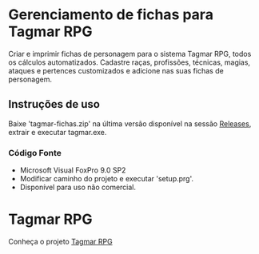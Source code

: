 # Gerenciamento de fichas para Tagmar RPG 
Criar e imprimir fichas de personagem para o sistema Tagmar RPG, todos os cálculos automatizados.
Cadastre raças, profissões, técnicas, magias, ataques e pertences customizados e adicione nas suas fichas de personagem.

## Instruções de uso
Baixe 'tagmar-fichas.zip' na última versão disponível na sessão [Releases](https://github.com/marcoswalker/tagmar_vfp/releases), extrair e executar tagmar.exe.

### Código Fonte
* Microsoft Visual FoxPro 9.0 SP2
* Modificar caminho do projeto e executar 'setup.prg'.
* Disponível para uso não comercial.
	
# Tagmar RPG
Conheça o projeto [Tagmar RPG](https://tagmar.com.br/)